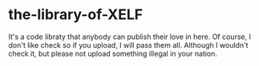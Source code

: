 # the-library-of-XELF
It's a code libraty that anybody can publish their love in here. Of course, I don't like check so if you upload, I will pass them all.
Although I wouldn't check it, but please not upload something illegal in your nation.
